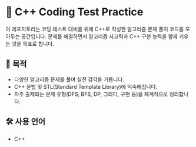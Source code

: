 # 🧠 C++ Coding Test Practice

이 레포지토리는 코딩 테스트 대비를 위해 C++로 작성한 알고리즘 문제 풀이 코드를 모아두는 공간입니다. 문제를 해결하면서 알고리즘 사고력과 C++ 구현 능력을 함께 키우는 것을 목표로 합니다.

## 📌 목적

- 다양한 알고리즘 문제를 풀며 실전 감각을 기릅니다.
- C++ 문법 및 STL(Standard Template Library)에 익숙해집니다.
- 자주 출제되는 문제 유형(DFS, BFS, DP, 그리디, 구현 등)을 체계적으로 정리합니다.

## 🛠 사용 언어

- C++